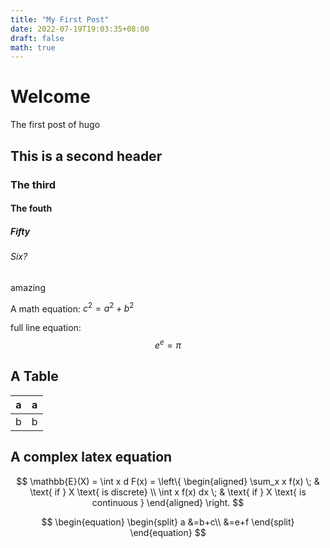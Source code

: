 ```yaml
---
title: "My First Post"
date: 2022-07-19T19:03:35+08:00
draft: false
math: true
---
```


# Welcome
The first post of hugo
## This is a second header

### The third
#### The fouth

##### Fifty

###### Six?
 amazing

A math equation: $c^2 = a^2 + b^2$

full line equation:
$$ e^e = \pi 
$$

## A Table
|  a |  a |
|---|---|
| b  | b  |

## A complex latex equation
$$
\mathbb{E}(X) = \int x d F(x) =
\left\{ \begin{aligned} \sum_x x f(x) \; & \text{ if } X \text{ is discrete}
\\ \int x f(x) dx \; & \text{ if } X \text{ is continuous }
\end{aligned} \right.
$$

$$
\begin{equation}
\begin{split}   
a &=b+c\\
&=e+f
\end{split}
\end{equation}
$$
